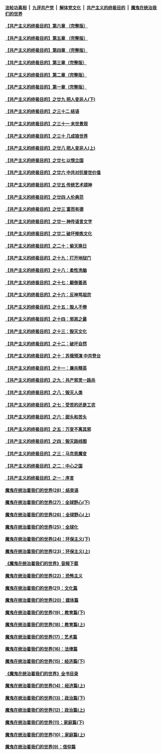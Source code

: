 ####  [法轮功真相](../../../../basic/blob/master/README.md?t=11012052) &nbsp;|&nbsp; [九评共产党](../../../../9ping.md/blob/master/README.md?t=11012052) &nbsp;|&nbsp; [解体党文化](../../../../jtdwh.md/blob/master/README.md?t=11012052)  &nbsp;|&nbsp; [共产主义的终极目的](../../../../gczydzjmd.md/blob/master/README.md?t=11012052) &nbsp;|&nbsp; [魔鬼在统治我们的世界](../../../../mgztzwmdsj.md/blob/master/README.md?t=11012052) 

#### [【共产主义的终极目的】第六章 （完整版）](../pages/nsc422/n11428913.md?t=11012052) 

#### [【共产主义的终极目的】第五章 （完整版）](../pages/nsc422/n11428912.md?t=11012052) 

#### [【共产主义的终极目的】第四章 （完整版）](../pages/nsc422/n11428907.md?t=11012052) 

#### [【共产主义的终极目的】第三章（完整版）](../pages/nsc422/n11428848.md?t=11012052) 

#### [【共产主义的终极目的】第二章（完整版）](../pages/nsc422/n11428831.md?t=11012052) 

#### [【共产主义的终极目的】第一章（完整版）](../pages/nsc422/n11417651.md?t=11012052) 

#### [【共产主义的终极目的】之廿九 把人变非人(下)](../pages/nsc422/n11344140.md?t=11012052) 

#### [【共产主义的终极目的】之三十二 结语](../pages/nsc422/n11360535.md?t=11012052) 

#### [【共产主义的终极目的】之三十一 末世景观](../pages/nsc422/n11351129.md?t=11012052) 

#### [【共产主义的终极目的】之三十 几成狼世界](../pages/nsc422/n11348280.md?t=11012052) 

#### [【共产主义的终极目的】之廿八 把人变非人(上)](../pages/nsc422/n11340492.md?t=11012052) 

#### [【共产主义的终极目的】之廿七 以恨立国](../pages/nsc422/n11336944.md?t=11012052) 

#### [【共产主义的终极目的】之廿六 中共对抗普世价值](../pages/nsc422/n11324785.md?t=11012052) 

#### [【共产主义的终极目的】之廿五 传统艺术颂神](../pages/nsc422/n11296396.md?t=11012052) 

#### [【共产主义的终极目的】之廿四 人伦典范](../pages/nsc422/n11296397.md?t=11012052) 

#### [【共产主义的终极目的】之廿三 富而有德](../pages/nsc422/n11283598.md?t=11012052) 

#### [【共产主义的终极目的】之廿一 神传语言文字](../pages/nsc422/n11263265.md?t=11012052) 

#### [【共产主义的终极目的】之廿二 破坏修炼文化](../pages/nsc422/n11245728.md?t=11012052) 

#### [【共产主义的终极目的】之二十：偷天换日](../pages/nsc422/n11238846.md?t=11012052) 

#### [【共产主义的终极目的】之十九：打开地狱门](../pages/nsc422/n11206376.md?t=11012052) 

#### [【共产主义的终极目的】之十八：柔性洗脑](../pages/nsc422/n11199994.md?t=11012052) 

#### [【共产主义的终极目的】之十七：颠倒善恶](../pages/nsc422/n11179782.md?t=11012052) 

#### [【共产主义的终极目的】之十六：反神骂祖宗](../pages/nsc422/n11166798.md?t=11012052) 

#### [【共产主义的终极目的】之十五：毁人不倦](../pages/nsc422/n11166792.md?t=11012052) 

#### [【共产主义的终极目的】之十四：邪恶之最](../pages/nsc422/n11150249.md?t=11012052) 

#### [【共产主义的终极目的】之十三：毁灭文化](../pages/nsc422/n11135227.md?t=11012052) 

#### [【共产主义的终极目的】之十二：破坏自然](../pages/nsc422/n11135214.md?t=11012052) 

#### [【共产主义的终极目的】之十：苏俄预演 中共登台](../pages/nsc422/n11118424.md?t=11012052) 

#### [【共产主义的终极目的】之十一：屠杀精英](../pages/nsc422/n11118442.md?t=11012052) 

#### [【共产主义的终极目的】之九：共产邪灵一路杀](../pages/nsc422/n11114139.md?t=11012052) 

#### [【共产主义的终极目的】之八：毁灭人类](../pages/nsc422/n11108503.md?t=11012052) 

#### [【共产主义的终极目的】之七：受苦的还是工农](../pages/nsc422/n11101809.md?t=11012052) 

#### [【共产主义的终极目的】之六：甜头和苦头](../pages/nsc422/n11096971.md?t=11012052) 

#### [【共产主义的终极目的】之五：万变不离其邪](../pages/nsc422/n11091285.md?t=11012052) 

#### [【共产主义的终极目的】之四：毁灭路线图](../pages/nsc422/n11086284.md?t=11012052) 

#### [【共产主义的终极目的】之三：马克思魔变](../pages/nsc422/n11061941.md?t=11012052) 

#### [【共产主义的终极目的】之二：中心之国](../pages/nsc422/n11047728.md?t=11012052) 

#### [【共产主义的终极目的】之一：序言](../pages/nsc422/n11086077.md?t=11012052) 

#### [魔鬼在统治着我们的世界(28)：结束语](../pages/nsc422/n10936246.md?t=11012052) 

#### [魔鬼在统治着我们的世界(27)：全球野心(下)](../pages/nsc422/n10928319.md?t=11012052) 

#### [魔鬼在统治着我们的世界(26)：全球野心(上)](../pages/nsc422/n10900318.md?t=11012052) 

#### [魔鬼在统治着我们的世界(25)：全球化](../pages/nsc422/n10788205.md?t=11012052) 

#### [魔鬼在统治着我们的世界(24)：环保主义(下)](../pages/nsc422/n10695307.md?t=11012052) 

#### [魔鬼在统治着我们的世界(23)：环保主义(上)](../pages/nsc422/n10688613.md?t=11012052) 

#### [《魔鬼在统治着我们的世界》音频下载](../pages/nsc422/n10635553.md?t=11012052) 

#### [魔鬼在统治着我们的世界(22)：恐怖主义](../pages/nsc422/n10614727.md?t=11012052) 

#### [魔鬼在统治着我们的世界(21)：文化篇](../pages/nsc422/n10597706.md?t=11012052) 

#### [魔鬼在统治着我们的世界(20)：媒体篇](../pages/nsc422/n10586579.md?t=11012052) 

#### [魔鬼在统治着我们的世界(19)：教育篇(下)](../pages/nsc422/n10564808.md?t=11012052) 

#### [魔鬼在统治着我们的世界(18)：教育篇(上)](../pages/nsc422/n10526970.md?t=11012052) 

#### [魔鬼在统治着我们的世界(17)：艺术篇](../pages/nsc422/n10499093.md?t=11012052) 

#### [魔鬼在统治着我们的世界(16)：法律篇](../pages/nsc422/n10485969.md?t=11012052) 

#### [魔鬼在统治着我们的世界(15)：经济篇(下)](../pages/nsc422/n10469975.md?t=11012052) 

#### [《魔鬼在统治着我们的世界》全书目录](../pages/nsc422/n10464261.md?t=11012052) 

#### [魔鬼在统治着我们的世界(14)：经济篇(上)](../pages/nsc422/n10457370.md?t=11012052) 

#### [魔鬼在统治着我们的世界(13)：政治篇(下)](../pages/nsc422/n10448270.md?t=11012052) 

#### [魔鬼在统治着我们的世界(12)：政治篇(上)](../pages/nsc422/n10444576.md?t=11012052) 

#### [魔鬼在统治着我们的世界(11)：家庭篇(下)](../pages/nsc422/n10440961.md?t=11012052) 

#### [魔鬼在统治着我们的世界(10)：家庭篇(上)](../pages/nsc422/n10435448.md?t=11012052) 

#### [魔鬼在统治着我们的世界(9)：信仰篇](../pages/nsc422/n10432159.md?t=11012052) 

